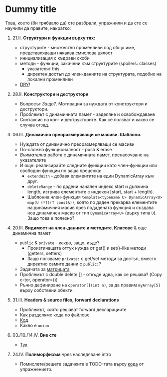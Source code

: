 # Dummy title
Това, което (би трябвало да) сте разбрали, упражнили и да сте се научили да правите, накратко:

1. 21.II. **Структури и функции върху тях:**
    - структурите - множество променливи под общо име, представляващи някаква смислова цялост
    - инициализация с къдрави скоби
    - методи - функции, закачени към структурите (spoilers: classes)
        - указателят this
        - директен достъп до член-данните на структурата, подобно на локални променливи
    - [DRY](https://en.wikipedia.org/wiki/Don%27t_repeat_yourself)!

2. 28.II. **Конструктори и деструктори**
    - Въпросът _Защо?_. Мотивация за нуждата от конструктори и деструктори.
    - Проблемът с динамичната памет - заделяне и освобождаване
    - Синтаксис на кон- и деструкторите. Как се ползват и какво се случва отзад.

3. 06.III. **Динамично преоразмеряващи се масиви. Шаблони.**
    - Нуждата от динамично преоразмеряващи се масиви
    - По-сложна функционалност - push & erase
    - _Внимателна_ работа с динамичната памет, пренасочване на указателите
    - И още: реализирайте следните функции като член-функции или свободни функции по ваша преценка:
        - `extendWith` - добавя елементите на един DynamicArray към друг.
        - `deleteRange` - по дадени начален индекс start и дължина length, изтрива елементите с индекси [start, start + length).
        - Шаблонна член-функция `template<typename U> DynamicArray<U> map(U (*f)(T const&))`, която по даден прекарва елементите на динамичния масив през подадената функция и създава нов динамичен масив от тип `DynamicArray<U>` (върху типа `U`). Защо това е полезно?

4. 20.III. **Видимост на член-данните и методите. Класове** & още динамична памет
    - `public` & `private` - какво, защо, къде?
        - Произтичащата оттук нужда от get() и set()-like методи (getters, setters)
        - Защо ползваме `private:` с get/set методи за достъп, вместо директно самите данни с `public:`?
    - Задачата за [матрицата](./04.sources/README.md)
    - Проблемът с double delete [] - откъде идва, как се решава? (Copy c-tor, operator=())
    - Ръчно дефиниране на `operator[](int n)`, за да правим `myArray[5]` върху собствени обекти.

5. 31.III. **Headers & source files, forward declarations**
    - Проблемът, който решават forward декларациите
    - Как разделяме кода по файлове
    - [Код](./05.sources)
	- Какво е `union`

6. 03./10./14.IV. **Вие сте**
    - [Тук](./06.sources)

9. 24.IV. **Полиморфизъм** чрез наследяване intro
    - Помислете/решете задачките в TODO-тата върху [кода](./09.source.cpp) от упражнението.
